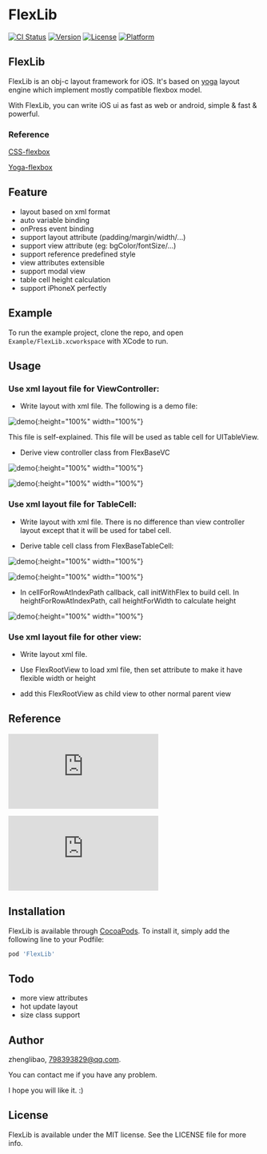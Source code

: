 # FlexLib

[![CI Status](http://img.shields.io/travis/zhenglibao/FlexLib.svg?style=flat)](https://travis-ci.org/zhenglibao/FlexLib)
[![Version](https://img.shields.io/cocoapods/v/FlexLib.svg?style=flat)](http://cocoapods.org/pods/FlexLib)
[![License](https://img.shields.io/cocoapods/l/FlexLib.svg?style=flat)](http://cocoapods.org/pods/FlexLib)
[![Platform](https://img.shields.io/cocoapods/p/FlexLib.svg?style=flat)](http://cocoapods.org/pods/FlexLib)

## FlexLib

FlexLib is an obj-c layout framework for iOS. It's based on [yoga](https://facebook.github.io/yoga/) layout engine which implement  mostly compatible flexbox model.

With FlexLib, you can write iOS ui as fast as web or android, simple & fast & powerful.

### Reference
[CSS-flexbox](https://css-tricks.com/snippets/css/a-guide-to-flexbox/)

[Yoga-flexbox](https://facebook.github.io/yoga/docs/flex-direction/)

## Feature
* layout based on xml format
* auto variable binding
* onPress event binding
* support layout attribute (padding/margin/width/...)
* support view attribute (eg: bgColor/fontSize/...)
* support reference predefined style
* view attributes extensible
* support modal view
* table cell height calculation
* support iPhoneX perfectly

## Example

To run the example project, clone the repo, and open `Example/FlexLib.xcworkspace` with XCode to run.

## Usage

### Use xml layout file for ViewController:

* Write layout with xml file. The following is a demo file:

![demo](https://raw.githubusercontent.com/zhenglibao/FlexLib/master/Doc/res/viewcontroller.png){:height="100%" width="100%"}

This file is self-explained. This file will be used as table cell for UITableView.

* Derive view controller class from FlexBaseVC

![demo](https://raw.githubusercontent.com/zhenglibao/FlexLib/master/Doc/res/viewcontroller_class.png){:height="100%" width="100%"}

![demo](https://raw.githubusercontent.com/zhenglibao/FlexLib/master/Doc/res/viewcontroller_class2.png){:height="100%" width="100%"}

### Use xml layout file for TableCell:

* Write layout with xml file. There is no difference than view controller layout except that it will be used for tabel cell.

* Derive table cell class from FlexBaseTableCell:

![demo](https://raw.githubusercontent.com/zhenglibao/FlexLib/master/Doc/res/tabelcell_class.png){:height="100%" width="100%"}

![demo](https://raw.githubusercontent.com/zhenglibao/FlexLib/master/Doc/res/tabelcell_class2.png){:height="100%" width="100%"}

* In cellForRowAtIndexPath callback, call initWithFlex to build cell. In heightForRowAtIndexPath, call heightForWidth to calculate height

![demo](https://raw.githubusercontent.com/zhenglibao/FlexLib/master/Doc/res/tabelcell_class3.png){:height="100%" width="100%"}


### Use xml layout file for other view:

* Write layout xml file.

* Use FlexRootView to load xml file, then set attribute to make it have flexible width or height

* add this FlexRootView as child view to other normal parent view

## Reference

 ![layout attributes](https://raw.githubusercontent.com/zhenglibao/FlexLib/master/Doc/layout.pdf)
 
 ![view attributes](https://raw.githubusercontent.com/zhenglibao/FlexLib/master/Doc/view.pdf)

## Installation

FlexLib is available through [CocoaPods](http://cocoapods.org). To install
it, simply add the following line to your Podfile:

```ruby
pod 'FlexLib'
```

## Todo
* more view attributes
* hot update layout
* size class support

## Author

zhenglibao, 798393829@qq.com.

You can contact me if you have any problem.

I hope you will like it. :)

## License

FlexLib is available under the MIT license. See the LICENSE file for more info.

